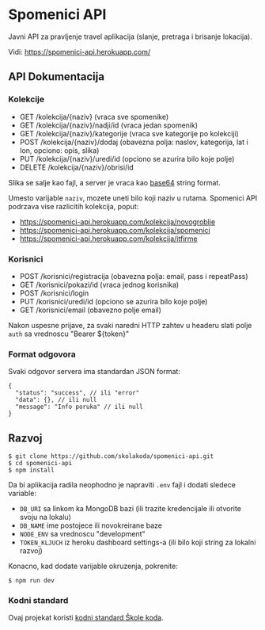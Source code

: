 # Spomenici API

Javni API za pravljenje travel aplikacija (slanje, pretraga i brisanje lokacija).

Vidi: https://spomenici-api.herokuapp.com/

## API Dokumentacija

### Kolekcije

- GET /kolekcija/{naziv} (vraca sve spomenike)
- GET /kolekcija/{naziv}/nadji/id (vraca jedan spomenik)
- GET /kolekcija/{naziv}/kategorije (vraca sve kategorije po kolekciji)
- POST /kolekcija/{naziv}/dodaj (obavezna polja: naslov, kategorija, lat i lon, opciono: opis, slika)
- PUT /kolekcija/{naziv}/uredi/id (opciono se azurira bilo koje polje)
- DELETE /kolekcija/{naziv}/obrisi/id

Slika se salje kao fajl, a server je vraca kao [base64](https://stackoverflow.com/questions/8499633/how-to-display-base64-images-in-html) string format.

Umesto varijable `naziv`, mozete uneti bilo koji naziv u rutama. Spomenici API podrzava vise razlicitih kolekcija, poput:

- https://spomenici-api.herokuapp.com/kolekcija/novogroblje
- https://spomenici-api.herokuapp.com/kolekcija/spomenici
- https://spomenici-api.herokuapp.com/kolekcija/itfirme

### Korisnici

- POST /korisnici/registracija (obavezna polja: email, pass i repeatPass)
- GET /korisnici/pokazi/id (vraca jednog korisnika)
- POST /korisnici/login
- PUT /korisnici/uredi/id (opciono se azurira bilo koje polje)
- GET /korisnici/email (obavezno polje email)

Nakon uspesne prijave, za svaki naredni HTTP zahtev u headeru slati polje `auth` sa vrednoscu "Bearer ${token}"

### Format odgovora

Svaki odgovor servera ima standardan JSON format:

```
{
  "status": "success", // ili "error"
  "data": {}, // ili null
  "message": "Info poruka" // ili null
}
```

## Razvoj

```
$ git clone https://github.com/skolakoda/spomenici-api.git
$ cd spomenici-api
$ npm install
```

Da bi aplikacija radila neophodno je napraviti `.env` fajl i dodati sledece variable:

- `DB_URI` sa linkom ka MongoDB bazi (ili trazite kredencijale ili otvorite svoju na lokalu)
- `DB_NAME` ime postojece ili novokreirane baze
- `NODE_ENV` sa vrednoscu "development"
- `TOKEN_KLJUCH` iz heroku dashboard settings-a (ili bilo koji string za lokalni razvoj)

Konacno, kad dodate varijable okruzenja, pokrenite:

```
$ npm run dev
```

### Kodni standard

Ovaj projekat koristi [kodni standard Škole koda](https://github.com/skolakoda/kodni-standard).
